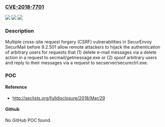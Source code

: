 ### [CVE-2018-7701](https://cve.mitre.org/cgi-bin/cvename.cgi?name=CVE-2018-7701)
![](https://img.shields.io/static/v1?label=Product&message=n%2Fa&color=blue)
![](https://img.shields.io/static/v1?label=Version&message=n%2Fa&color=blue)
![](https://img.shields.io/static/v1?label=Vulnerability&message=n%2Fa&color=brighgreen)

### Description

Multiple cross-site request forgery (CSRF) vulnerabilities in SecurEnvoy SecurMail before 9.2.501 allow remote attackers to hijack the authentication of arbitrary users for requests that (1) delete e-mail messages via a delete action in a request to secmail/getmessage.exe or (2) spoof arbitrary users and reply to their messages via a request to secserver/securectrl.exe.

### POC

#### Reference
- http://seclists.org/fulldisclosure/2018/Mar/29

#### Github
No GitHub POC found.

